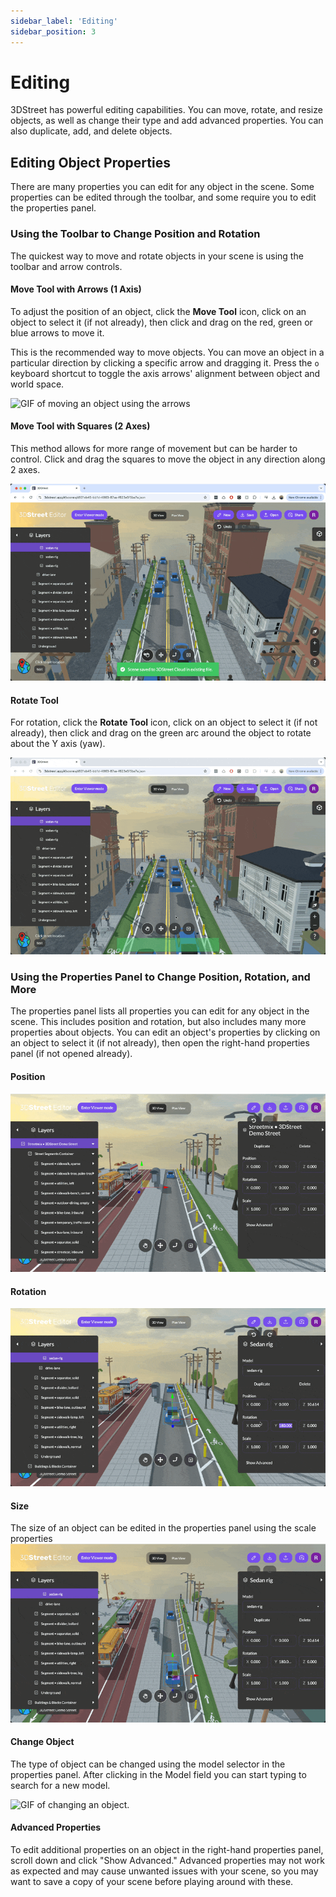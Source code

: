 ```yaml
---
sidebar_label: 'Editing'
sidebar_position: 3
---
```


# Editing
3DStreet has powerful editing capabilities. You can move, rotate, and resize objects, as well as change their type and add advanced properties. You can also duplicate, add, and delete objects.

## Editing Object Properties
There are many properties you can edit for any object in the scene. Some properties can be edited through the toolbar, and some require you to edit the properties panel.

### Using the Toolbar to Change Position and Rotation
The quickest way to move and rotate objects in your scene is using the toolbar and arrow controls.

#### Move Tool with Arrows (1 Axis)

To adjust the position of an object, click the **Move Tool** icon, click on an object to select it (if not already), then click and drag on the red, green or blue arrows to move it.

This is the recommended way to move objects. You can move an object in a particular direction by clicking a specific arrow and dragging it. Press the `o` keyboard shortcut to toggle the axis arrows' alignment between object and world space.

![GIF of moving an object using the arrows](/img/docs/editing/arrowmove.gif)

#### Move Tool with Squares (2 Axes)

This method allows for more range of movement but can be harder to control. Click and drag the squares to move the object in any direction along 2 axes.

![GIF of moving an object using free move](/img/docs/editing/freemove.gif)

#### Rotate Tool

For rotation, click the **Rotate Tool** icon, click on an object to select it (if not already), then click and drag on the green arc around the object to rotate about the Y axis (yaw).

![GIF of rotating an object.](/img/docs/editing/rotate.gif)

### Using the Properties Panel to Change Position, Rotation, and More
The properties panel lists all properties you can edit for any object in the scene. This includes position and rotation, but also includes many more properties about objects. You can edit an object's properties by clicking on an object to select it (if not already), then open the right-hand properties panel (if not opened already).

#### Position

![GIF of moving an object.](/img/docs/editing/moveproperties.gif)

#### Rotation

![GIF of rotating an object.](/img/docs/editing/rotateproperties.gif)

#### Size

The size of an object can be edited in the properties panel using the scale properties
![GIF of resizing an object.](/img/docs/editing/scale.gif)

#### Change Object

The type of object can be changed using the model selector in the properties panel. After clicking in the Model field you can start typing to search for a new model.

![GIF of changing an object.](/img/docs/editing/changetype.gif)

#### Advanced Properties

To edit additional properties on an object in the right-hand properties panel, scroll down and click "Show Advanced." Advanced properties may not work as expected and may cause unwanted issues with your scene, so you may want to save a copy of your scene before playing around with these.